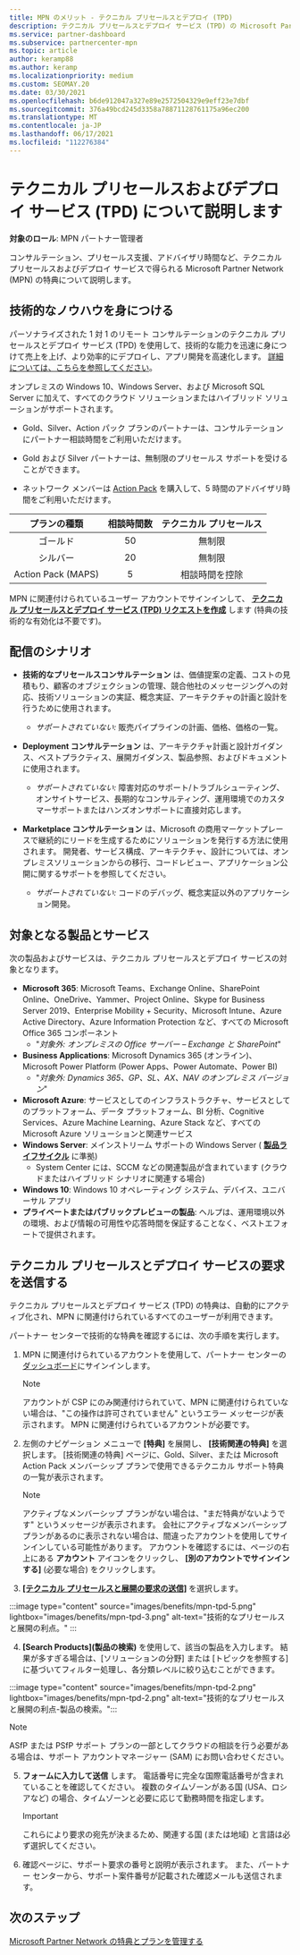 ```yaml
---
title: MPN のメリット - テクニカル プリセールスとデプロイ (TPD)
description: テクニカル プリセールスとデプロイ サービス (TPD) の Microsoft Partner Network (MPN) メリットについて説明します
ms.service: partner-dashboard
ms.subservice: partnercenter-mpn
ms.topic: article
author: keramp88
ms.author: keramp
ms.localizationpriority: medium
ms.custom: SEOMAY.20
ms.date: 03/30/2021
ms.openlocfilehash: b6de912047a327e89e2572504329e9eff23e7dbf
ms.sourcegitcommit: 376a49bcd245d3358a78871128761175a96ec200
ms.translationtype: MT
ms.contentlocale: ja-JP
ms.lasthandoff: 06/17/2021
ms.locfileid: "112276384"
---
```

# <a name="explore-technical-presales-and-deployment-services-tpd"></a>テクニカル プリセールスおよびデプロイ サービス (TPD) について説明します 

**対象のロール**: MPN パートナー管理者

コンサルテーション、プリセールス支援、アドバイザリ時間など、テクニカル プリセールスおよびデプロイ サービスで得られる Microsoft Partner Network (MPN) の特典について説明します。

## <a name="develop-your-technical-know-how"></a>技術的なノウハウを身につける

パーソナライズされた 1 対 1 のリモート コンサルテーションのテクニカル プリセールスとデプロイ サービス (TPD) を使用して、技術的な能力を迅速に身につけて売上を上げ、より効率的にデプロイし、アプリ開発を高速化します。 [詳細については、こちらを参照してください](https://aka.ms/TPD)。

オンプレミスの Windows 10、Windows Server、および Microsoft SQL Server に加えて、すべてのクラウド ソリューションまたはハイブリッド ソリューションがサポートされます。 

- Gold、Silver、Action パック プランのパートナーは、コンサルテーションにパートナー相談時間をご利用いただけます。 

- Gold および Silver パートナーは、無制限のプリセールス サポートを受けることができます。 

- ネットワーク メンバーは [Action Pack](https://partner.microsoft.com/membership/action-pack) を購入して、5 時間のアドバイザリ時間をご利用いただけます。  

|     プランの種類    | 相談時間数 |   テクニカル プリセールス   |
|:-----------------:|:------------------------:|:----------------------:|
|        ゴールド       |            50            |        無制限       |
|       シルバー      |            20            |        無制限       |
| Action Pack (MAPS) |             5            | 相談時間を控除 |

MPN に関連付けられているユーザー アカウントでサインインして、 **[テクニカル プリセールスとデプロイ サービス (TPD) リクエストを作成](https://partner.microsoft.com/dashboard/mpn/membership/benefits/technical/createadvisoryhours-servicerequest)** します (特典の技術的な有効化は不要です)。

## <a name="delivery-scenarios"></a>配信のシナリオ

- **技術的なプリセールスコンサルテーション** は、価値提案の定義、コストの見積もり、顧客のオブジェクションの管理、競合他社のメッセージングへの対応、技術ソリューションの実証、概念実証、アーキテクチャの計画と設計を行うために使用されます。

  - *サポートされていない:* 販売パイプラインの計画、価格、価格の一覧。


- **Deployment コンサルテーション** は、アーキテクチャ計画と設計ガイダンス、ベストプラクティス、展開ガイダンス、製品参照、およびドキュメントに使用されます。

  - *サポートされていない:* 障害対応のサポート/トラブルシューティング、オンサイトサービス、長期的なコンサルティング、運用環境でのカスタマーサポートまたはハンズオンサポートに直接対応します。 


- **Marketplace コンサルテーション** は、Microsoft の商用マーケットプレースで継続的にリードを生成するためにソリューションを発行する方法に使用されます。 開発者、サービス構成、アーキテクチャ、設計については、オンプレミスソリューションからの移行、コードレビュー、アプリケーション公開に関するサポートを参照してください。

  - *サポートされていない:* コードのデバッグ、概念実証以外のアプリケーション開発。

## <a name="in-scope-products-and-services"></a>対象となる製品とサービス

次の製品およびサービスは、テクニカル プリセールスとデプロイ サービスの対象となります。
- **Microsoft 365**: Microsoft Teams、Exchange Online、SharePoint Online、OneDrive、Yammer、Project Online、Skype for Business Server 2019、Enterprise Mobility + Security、Microsoft Intune、Azure Active Directory、Azure Information Protection など、すべての Microsoft Office 365 コンポーネント
  - "*対象外: オンプレミスの Office サーバー – Exchange と SharePoint*"
- **Business Applications**: Microsoft Dynamics 365 (オンライン)、Microsoft Power Platform (Power Apps、Power Automate、Power BI)
  - "*対象外: Dynamics 365、GP、SL、AX、NAV のオンプレミス バージョン*"
- **Microsoft Azure**: サービスとしてのインフラストラクチャ、サービスとしてのプラットフォーム、データ プラットフォーム、BI 分析、Cognitive Services、Azure Machine Learning、Azure Stack など、すべての Microsoft Azure ソリューションと関連サービス
- **Windows Server**: メインストリーム サポートの Windows Server ( **[製品ライフサイクル](/lifecycle/policies/fixed)** に準拠)
  - System Center には、SCCM などの関連製品が含まれています (クラウドまたはハイブリッド シナリオに関連する場合)
- **Windows 10**: Windows 10 オペレーティング システム、デバイス、ユニバーサル アプリ
- **プライベートまたはパブリックプレビューの製品**: ヘルプは、運用環境以外の環境、および情報の可用性や応答時間を保証することなく、ベストエフォートで提供されます。

## <a name="submit-a-technical-presales-and-deployment-services-request"></a>テクニカル プリセールスとデプロイ サービスの要求を送信する 

テクニカル プリセールスとデプロイ サービス (TPD) の特典は、自動的にアクティブ化され、MPN に関連付けられているすべてのユーザーが利用できます。 

パートナー センターで技術的な特典を確認するには、次の手順を実行します。

1. MPN に関連付けられているアカウントを使用して、パートナー センターの[ダッシュボード](https://partner.microsoft.com/dashboard)にサインインします。 

   > [!NOTE]
   > アカウントが CSP にのみ関連付けられていて、MPN に関連付けられていない場合は、"この操作は許可されていません" というエラー メッセージが表示されます。 MPN に関連付けられているアカウントが必要です。

2. 左側のナビゲーション メニューで **[特典]** を展開し、 **[技術関連の特典]** を選択します。 [技術関連の特典] ページに、Gold、Silver、または Microsoft Action Pack メンバーシップ プランで使用できるテクニカル サポート特典の一覧が表示されます。 

   > [!NOTE]
   > アクティブなメンバーシップ プランがない場合は、"まだ特典がないようです" というメッセージが表示されます。 会社にアクティブなメンバーシップ プランがあるのに表示されない場合は、間違ったアカウントを使用してサインインしている可能性があります。 アカウントを確認するには、ページの右上にある **アカウント** アイコンをクリックし、 **[別のアカウントでサインインする]** (必要な場合) をクリックします。

3. **[[テクニカル プリセールスと展開の要求の送信]](https://partner.microsoft.com/dashboard/mpn/membership/benefits/technical/createadvisoryhours-servicerequest)** を選択します。

:::image type="content" source="images/benefits/mpn-tpd-5.png" lightbox="images/benefits/mpn-tpd-3.png" alt-text="技術的なプリセールスと展開の利点。" :::

4. **[Search Products]\(製品の検索\)** を使用して、該当の製品を入力します。 結果が多すぎる場合は、[ソリューションの分野] または [トピックを参照する] に基づいてフィルター処理し、各分類レベルに絞り込むことができます。

:::image type="content" source="images/benefits/mpn-tpd-2.png" lightbox="images/benefits/mpn-tpd-2.png" alt-text="技術的なプリセールスと展開の利点-製品の検索。":::

   > [!NOTE]
   > ASfP または PSfP サポート プランの一部としてクラウドの相談を行う必要がある場合は、サポート アカウントマネージャー (SAM) にお問い合わせください。

5. **フォームに入力して送信** します。 電話番号に完全な国際電話番号が含まれていることを確認してください。 複数のタイムゾーンがある国 (USA、ロシアなど) の場合、タイムゾーンと必要に応じて勤務時間を指定します。

   > [!IMPORTANT]
   > これらにより要求の宛先が決まるため、関連する国 (または地域) と言語は必ず選択してください。

6. 確認ページに、サポート要求の番号と説明が表示されます。 また、パートナー センターから、サポート案件番号が記載された確認メールも送信されます。

## <a name="next-steps"></a>次のステップ

[Microsoft Partner Network の特典とプランを管理する](manage-your-partner-network-benefits.md)
